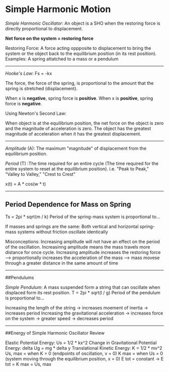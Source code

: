 # Simple Harmonic Motion

*Simple Harmonic Oscillator*: An object is a SHO when the restoring force is directly proportional to displacement.

**Net force on the system = restoring force**
                            
Restoring Force: 
  A force acting oppposite to displacement to bring the system or the object back to the equilibrium position (in its rest position).
Examples: A spring attatched to a mass or a pendulum

---

*Hooke's Law*: Fs = -kx

  The force, the force of the spring, is proportional to the amount that the spring is stretched (displacement).
  
  When x is **negative**, spring force is **positive**.
  When x is **positive**, spring force is **negative**.
  
  Using Newton's Second Law:
  
  When object is at the equilibrium position, the net force on the object is zero and the magnitude of acceleration is zero.
  The object has the greatest magnitude of acceleration when it has the greatest displacement.

---

*Amplitude* (A): The maximum "magnitude" of displacement from the equilibrium position.

*Period* (T) :The time required for an entire cycle (The time required for the entire system to reset at the equilibrium position).
i.e. "Peak to Peak,"  "Valley to Valley," "Crest to Crest"

x(t) = A * cos(w * t)

---

## Period Dependence for Mass on Spring

Ts = 2pi * sqrt(m / k)  Period of the spring-mass system is proportional to...
  
  If masses and springs are the same:
    Both vertical and horizontal spring-mass systems without friction oscillate identically
    
Misconceptions:
Increasing amplitude will not have an effect on the period of the oscillation.
Increasinng amplitude means the mass travels more distance for once cycle.
Increasing amplitude increases the restoring force --> proportionally increases the acceleration of the mass
--> mass movese through a greater distance in the same amount of time

---

##Pendulums

*Simple Pendulum*: A mass suspended form a string that can oscillate when displaced form its rest position.
T = 2pi * sqrt(l / g) Period of the pendulum is proportional to...

Increasing the length of the string -> increases moement of inertia -> increases period
Increasing the gravitational acceleration -> increases force on the system -> greater speed -> decreases period

---

##Energy of Simple Harmonic Oscillator Review

Elastic Potential Energy:                 Us = 1/2 * kx^2
Change in Gravitational Potential Energy: delta Ug = mg * delta y
Translational Kinetic Energy:             K = 1/2 * mv^2
Us, max = when K = 0 (endpoints of oscillation, v = 0)
K max = when Us = 0 (system moving through the equilibrium position, x = 0)
E tot = constant -> E tot = K max = Us, max
